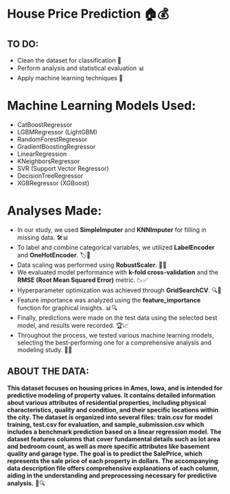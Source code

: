 # House Price Prediction 🏠💰

## TO DO:

- Clean the dataset for classification 🧹
- Perform analysis and statistical evaluation 📊
- Apply machine learning techniques 🤖

# Machine Learning Models Used:
- CatBoostRegressor
- LGBMRegressor (LightGBM)
- RandomForestRegressor
- GradientBoostingRegressor
- LinearRegression
- KNeighborsRegressor
- SVR (Support Vector Regressor)
- DecisionTreeRegressor
- XGBRegressor (XGBoost)

# Analyses Made:
- In our study, we used **SimpleImputer** and **KNNImputer** for filling in missing data. 🛠️📊
- To label and combine categorical variables, we utilized **LabelEncoder** and **OneHotEncoder**. 🏷️🔄
- Data scaling was performed using **RobustScaler**. 📏✨
- We evaluated model performance with **k-fold cross-validation** and the **RMSE (Root Mean Squared Error)** metric. 📉✅
- Hyperparameter optimization was achieved through **GridSearchCV**. 🔍🎯
- Feature importance was analyzed using the **feature_importance** function for graphical insights. 📊🔍
- Finally, predictions were made on the test data using the selected best model, and results were recorded. 🏆📈
- Throughout the process, we tested various machine learning models, selecting the best-performing one for a comprehensive analysis and modeling study. 🤖🔬



## ABOUT THE DATA:

**This dataset focuses on housing prices in Ames, Iowa, and is intended for predictive modeling of property values. It contains detailed information about various attributes 
of residential properties, including physical characteristics, quality and condition, and their specific locations within the city. The dataset is organized into several files:
train.csv for model training, test.csv for evaluation, and sample_submission.csv which includes a benchmark prediction based on a linear regression model. The dataset features 
columns that cover fundamental details such as lot area and bedroom count, as well as more specific attributes like basement quality and garage type. The goal is to predict the 
SalePrice, which represents the sale price of each property in dollars. The accompanying data description file offers comprehensive explanations of each column, aiding in the
understanding and preprocessing necessary for predictive analysis.** 📝🔍

